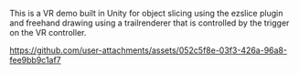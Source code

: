 This is a VR demo built in Unity for object slicing using the ezslice plugin and freehand drawing using a trailrenderer that is controlled by the trigger on the VR controller.


https://github.com/user-attachments/assets/052c5f8e-03f3-426a-96a8-fee9bb9c1af7

